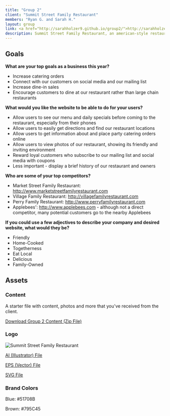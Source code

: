 ```yaml
---
title: "Group 2"
client: "Summit Street Family Restaurant"
members: "Ryan G. and Sarah H."
layout: group
link: <a href="http://sarahholzer9.github.io/group2/">http://sarahholzer9.github.io/group2/</a>
description: Summit Street Family Restaurant, an american-style restaurant in Kent, OH known for their family-friendly atmosphere and reasonable prices.
---
```


## Goals

**What are your top goals as a business this year?**

* Increase catering orders
* Connect with our customers on social media and our mailing list
* Increase dine-in sales
* Encourage customers to dine at our restaurant rather than large chain restaurants

**What would you like the website to be able to do for your users?**

* Allow users to see our menu and daily specials before coming to the restaurant, especially from their phones
* Allow users to easily get directions and find our restaurant locations
* Allow users to get information about and place party catering orders online
* Allow users to view photos of our restaurant, showing its friendly and inviting environment
* Reward loyal customers who subscribe to our mailing list and social media with coupons
* Less important - display a brief history of our restaurant and owners

**Who are some of your top competitors?**

* Market Street Family Restaurant: http://www.marketstreetfamilyrestaurant.com
* Village Family Restaurant: http://villagefamilyrestaurant.com
* Perry Family Restaurant: http://www.perryfamilyrestaurant.com
* Applebees': http://www.applebees.com - although not a direct competitor, many potential customers go to the nearby Applebees

**If you could use a few adjectives to describe your company and desired website, what would they be?**

* Friendly
* Home-Cooked
* Togetherness
* Eat Local
* Delicious
* Family-Owned

<!--http://evesbridalwear.co.za/product/prina/-->

## Assets

### Content

A starter file with content, photos and more that you've received from the client.  

<a href="/groups/assets/group2/Group-2-Content.zip">Download Group 2 Content (Zip File)</a>

### Logo
<img src="/groups/assets/group2/summitst.svg" alt="Summit Street Family Restaurant" />

<a href="/groups/assets/group2/summitst.ai">AI (Illustrator) File</a>

<a href="/groups/assets/group2/summitst.eps">EPS (Vector) File</a>

<a href="/groups/assets/group2/summitst.svg">SVG File</a>

### Brand Colors

Blue: #51708B

Brown: #795C45